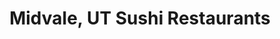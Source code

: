 ---
layout: city
title: Midvale, UT Sushi Restaurants
permalink: /utah/midvale/
stateAbbr: UT
stateName: Utah
cityName: Midvale
---